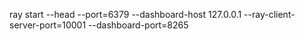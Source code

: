 ray start --head --port=6379 --dashboard-host 127.0.0.1 --ray-client-server-port=10001 --dashboard-port=8265